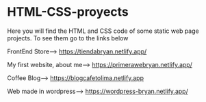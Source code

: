# HTML-CSS-proyects
Here you will find the HTML and CSS code of some static web page projects. To see them go to the links below

FrontEnd Store--> https://tiendabryan.netlify.app/ 

My first website, about me-->  https://primerawebryan.netlify.app/

Coffee Blog--> https://blogcafetolima.netlify.app

Web made in wordpress--> https://wordpress-bryan.netlify.app/
